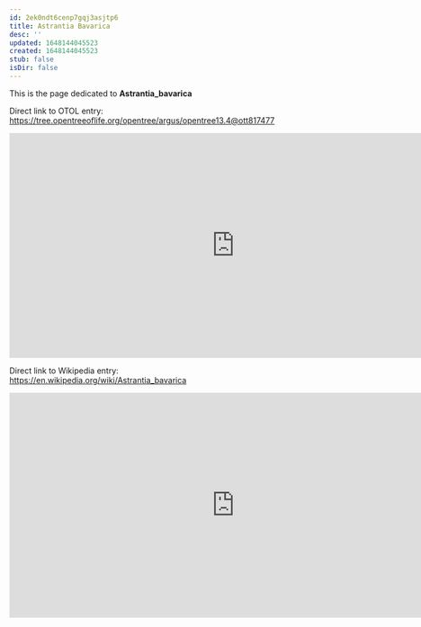 ```yaml
---
id: 2ek0ndt6cenp7gqj3asjtp6
title: Astrantia Bavarica
desc: ''
updated: 1648144045523
created: 1648144045523
stub: false
isDir: false
---
```

This is the page dedicated to **Astrantia_bavarica**


Direct link to OTOL entry: https://tree.opentreeoflife.org/opentree/argus/opentree13.4@ott817477



<html>
    <body>
    <iframe src="https://tree.opentreeoflife.org/opentree/argus/opentree13.4@ott817477"
    width="800" height="400" frameborder="0" allowfullscreen> </iframe>
    </body>
</html>
    


Direct link to Wikipedia entry: https://en.wikipedia.org/wiki/Astrantia_bavarica



<html>
    <body>
    <iframe src="https://en.wikipedia.org/wiki/Astrantia_bavarica"
    width="800" height="400" frameborder="0" allowfullscreen> </iframe>
    </body>
</html>
    
